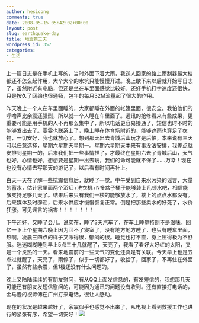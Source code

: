 ```yaml
---
author: hesicong
comments: true
date: 2008-05-15 05:42:02+00:00
layout: post
slug: earthquake-day
title: 地震第三天
wordpress_id: 357
categories:
- 生活
---
```


上一篇日志是在手机上写的，当时外面下着大雨，我送人回家的路上雨刮器最大档都还不怎么起作用，大个大个的水坑只能慢慢开过。晚上歇下来以后就开始写日志了，虽然附近有电脑，但还是坐在车里面感觉比较好。还好手机打字速度还很快，只是按久了网络也很通畅，包年的每月32M流量起了很大的作用。

昨天晚上一个人在车里面睡的，大家都睡在外面的帐篷里面，很安全。我怕他们的呼噜声比余震还强烈，所以就一个人睡在车里面了。通讯的抢修看来有些成果，更重要可能是用手机的人不再那么集中了，所以电话更容易接通了，短信也时不时的能够发出去了。雯雯也联系上了，晚上睡在体育场附近的，能够遮雨也穿足了衣物，一切安好，我也就放心了。想到那天出去青城后山玩才是后怕，本来说有三天可以任意选择，星期六星期天星期一。星期六星期天本来有事没法安排，我差点就安排到星期一的，后来我们把一些事情推了，才最终在星期六去了青城后山，天气也好，心情也好。想想要是星期一出去玩，我们的命可能就不保了……万幸！现在也没有心情去写那天的游记了，以后看有时间再补上。

白天一天在了解一些抗震信息后，就睡了一觉。中午受到自来水污染的谣言，大量的蓄水，估计家里面两个浴缸+洗衣机+N多盆子桶子能够装上几顿水吧，相信能够支持足够几天了。结果后来只有我们一楼的能够放水了，楼上的点点水都没有。后来媒体及时辟谣，后来水供应才慢慢恢复正常。倒是把那些卖水的好死了，水价狂涨。可见谣言的祸害！！！！！！！

下午还好，又睡了会儿。说实在，睡了3天汽车了，在车上睡觉特别不是滋味。回忆一下上个星期六晚上因为回不了寝室了，没有地方地方睡了，也只有睡车里面，热啊，凌晨三四点的样子又冷得很，郁闷的很。睡觉也打不直，身上压得极为不舒服。迷迷糊糊睡到早上5点三十几就醒了，天亮了，我看了看好大好红的太阳，又是一个炎热的一天。看来地震前的一些天气的变化还真是有关联。今天早上也是五点过就醒了，天亮了，雨停了，似乎一切都好了，收拾了，回家了，不再住在外面了，虽然有些余震，但1楼还没有什么问题的。

晚上又陆陆续续的有朋友慰问，有从QQ上面发信息的，有发短信的，我想那几天可能还有朋友发短信慰问的，可能因为通讯的问题没有收到。还有直接打电话的，金马逊的祝师傅在广州打来电话，很让人感动。

现在的状况是越来越好了，余震似乎也感觉不出来了，从电视上看到救援工作也进行的紧张有序，希望一切安好！![](http://imgcache.qq.com/ac/qzone_v4/b.gif)
